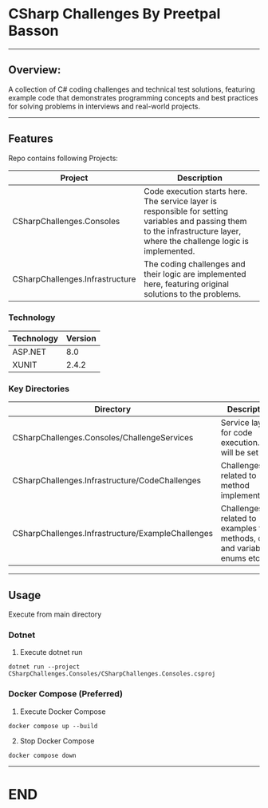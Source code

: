 # CSharp Challenges By Preetpal Basson

-------------------
## Overview:

A collection of C# coding challenges and technical test solutions, featuring example code that demonstrates programming concepts and best practices for solving problems in interviews and real-world projects.

-------------------
## Features

Repo contains following Projects:

| Project | Description |
|---|---|
| CSharpChallenges.Consoles | Code execution starts here. The service layer is responsible for setting variables and passing them to the infrastructure layer, where the challenge logic is implemented.  |
| CSharpChallenges.Infrastructure | The coding challenges and their logic are implemented here, featuring original solutions to the problems.  |

### Technology

| Technology | Version |
|---|---|
| ASP.NET | 8.0 |
| XUNIT | 2.4.2 |

### Key Directories


| Directory | Description |
|---|---|
| CSharpChallenges.Consoles/ChallengeServices | Service layer for code execution. This will be set |
| CSharpChallenges.Infrastructure/CodeChallenges | Challenges related to method implementation |
| CSharpChallenges.Infrastructure/ExampleChallenges | Challenges related to examples full methods, class and variables enums etc |

-------------------
## Usage

Execute from main directory

### Dotnet

1. Execute dotnet run 

`dotnet run --project CSharpChallenges.Consoles/CSharpChallenges.Consoles.csproj`

### Docker Compose (Preferred) 

1. Execute Docker Compose 

`docker compose up --build` 

2. Stop Docker Compose

`docker compose down`  


-------------------
# END